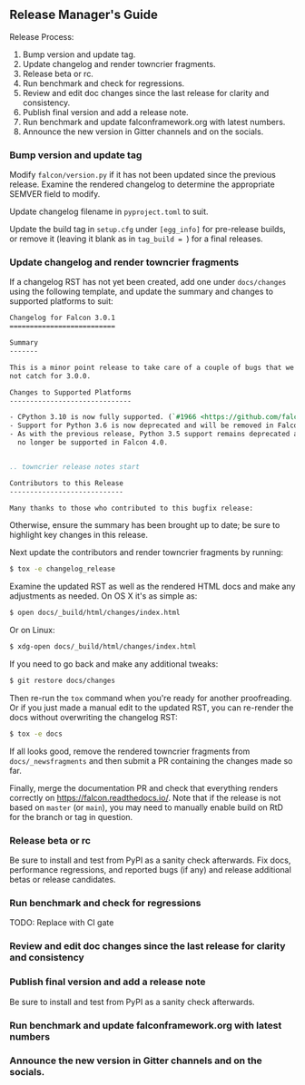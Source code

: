 ## Release Manager's Guide

Release Process:

1. Bump version and update tag.
2. Update changelog and render towncrier fragments.
3. Release beta or rc.
4. Run benchmark and check for regressions.
5. Review and edit doc changes since the last release for clarity and consistency.
6. Publish final version and add a release note.
7. Run benchmark and update falconframework.org with latest numbers.
8. Announce the new version in Gitter channels and on the socials.

### Bump version and update tag

Modify `falcon/version.py` if it has not been updated since the previous
release. Examine the rendered changelog to determine the appropriate SEMVER
field to modify.

Update changelog filename in `pyproject.toml` to suit.

Update the build tag in `setup.cfg` under `[egg_info]` for pre-release builds,
or remove it (leaving it blank as in `tag_build = `) for a final releases.

### Update changelog and render towncrier fragments

If a changelog RST has not yet been created, add one under `docs/changes` using
the following template, and update the summary and changes to supported
platforms to suit:

```rst
Changelog for Falcon 3.0.1
==========================

Summary
-------

This is a minor point release to take care of a couple of bugs that we did
not catch for 3.0.0.

Changes to Supported Platforms
------------------------------

- CPython 3.10 is now fully supported. (`#1966 <https://github.com/falconry/falcon/issues/1966>`__)
- Support for Python 3.6 is now deprecated and will be removed in Falcon 4.0.
- As with the previous release, Python 3.5 support remains deprecated and will
  no longer be supported in Falcon 4.0.


.. towncrier release notes start

Contributors to this Release
----------------------------

Many thanks to those who contributed to this bugfix release:

```

Otherwise, ensure the summary has been brought up to date; be sure to highlight
key changes in this release.

Next update the contributors and render towncrier fragments by running:

```sh
$ tox -e changelog_release
```

Examine the updated RST as well as the rendered HTML docs and make any
adjustments as needed. On OS X it's as simple as:

```sh
$ open docs/_build/html/changes/index.html
```

Or on Linux:

```sh
$ xdg-open docs/_build/html/changes/index.html
```

If you need to go back and make any additional tweaks:

```sh
$ git restore docs/changes
```

Then re-run the `tox` command when you're ready for another
proofreading. Or if you just made a manual edit to the updated RST,
you can re-render the docs without overwriting the changelog RST:

```sh
$ tox -e docs
```

If all looks good, remove the rendered towncrier fragments from
`docs/_newsfragments` and then submit a PR containing the changes made so far.

Finally, merge the documentation PR and check that everything renders correctly
on https://falcon.readthedocs.io/. Note that if the release is not based on
`master` (or `main`), you may need to manually enable build on RtD for the
branch or tag in question.

### Release beta or rc

Be sure to install and test from PyPI as a sanity check afterwards. Fix docs,
performance regressions, and reported bugs (if any) and release additional
betas or release candidates.

### Run benchmark and check for regressions

TODO: Replace with CI gate

### Review and edit doc changes since the last release for clarity and consistency

### Publish final version and add a release note

Be sure to install and test from PyPI as a sanity check afterwards.

### Run benchmark and update falconframework.org with latest numbers

### Announce the new version in Gitter channels and on the socials.
